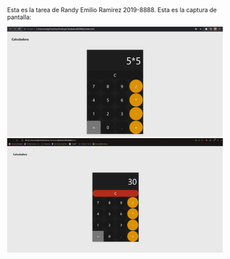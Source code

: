 Esta es la tarea de Randy Emilio Ramirez 2019-8888. Esta es la captura de pantalla:

![Mi captura de pantalla](webcalc.JPG)
![Mi captura de pantalla2](cambiointerfaz.PNG)
